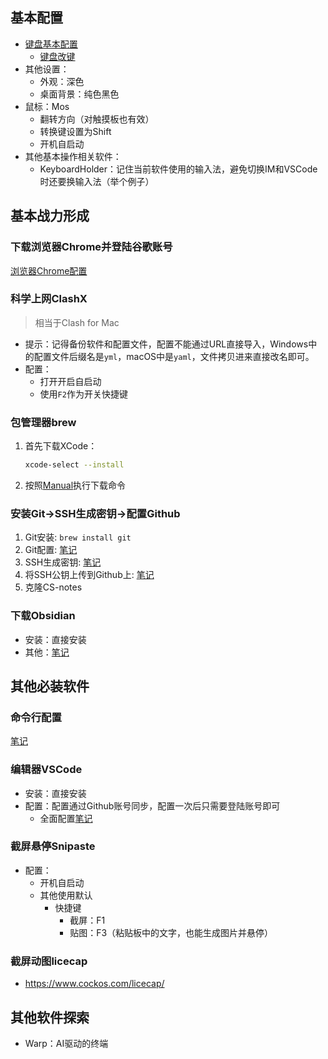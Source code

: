 ## 基本配置

+ [键盘基本配置](./keyboard.md#配置)
    + [键盘改键](./keyboard.md#改键)
+ 其他设置：
    + 外观：深色
    + 桌面背景：纯色黑色
+ 鼠标：Mos
    + 翻转方向（对触摸板也有效）
    + 转换键设置为Shift
    + 开机自启动
+ 其他基本操作相关软件：
    + KeyboardHolder：记住当前软件使用的输入法，避免切换IM和VSCode时还要换输入法（举个例子）

## 基本战力形成
### 下载浏览器Chrome并登陆谷歌账号
[浏览器Chrome配置](./WindowsConfigGuide.md#1浏览器chrome)
### 科学上网ClashX
>相当于Clash for Mac

+ 提示：记得备份软件和配置文件，配置不能通过URL直接导入，Windows中的配置文件后缀名是`yml`，macOS中是`yaml`，文件拷贝进来直接改名即可。
+ 配置：
    + 打开开启自启动
    + 使用`F2`作为开关快捷键

### 包管理器brew

1. 首先下载XCode：
    ```bash
    xcode-select --install
    ```

2. 按照[Manual](https://brew.sh/zh-cn/)执行下载命令

### 安装Git->SSH生成密钥->配置Github

1. Git安装: `brew install git`
2. Git配置: [笔记](./Git.md#config)
3. SSH生成密钥: [笔记](./SSH.md#tldr)
4. 将SSH公钥上传到Github上: [笔记](./Git.md#config-1)
5. 克隆CS-notes
### 下载Obsidian
+ 安装：直接安装
+ 其他：[笔记](./Markdown.md)
 
## 其他必装软件

### 命令行配置
[笔记](./TerminalConfigGuide.md#unix-linux-and-macos)
### 编辑器VSCode

+ 安装：直接安装
+ 配置：配置通过Github账号同步，配置一次后只需要登陆账号即可
  + 全面配置[笔记](./VSCode.md)

### 截屏悬停Snipaste

+ 配置：
    + 开机自启动
    + 其他使用默认
        + 快捷键
            + 截屏：F1
            + 贴图：F3（粘贴板中的文字，也能生成图片并悬停）

### 截屏动图licecap

+ https://www.cockos.com/licecap/

## 其他软件探索

+ Warp：AI驱动的终端
